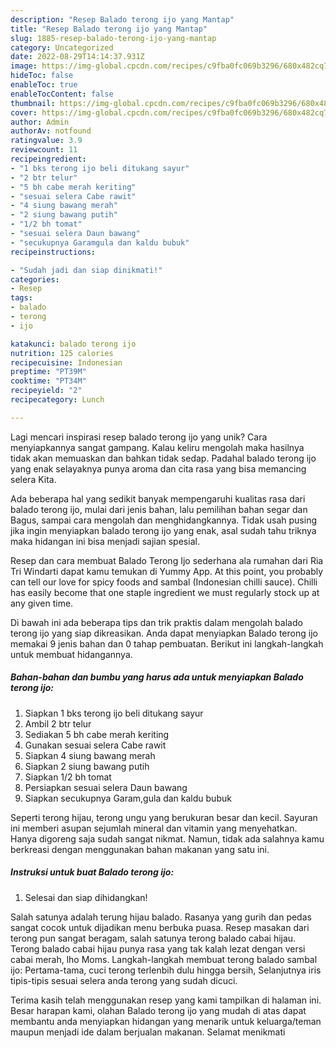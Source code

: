 ```yaml
---
description: "Resep Balado terong ijo yang Mantap"
title: "Resep Balado terong ijo yang Mantap"
slug: 1885-resep-balado-terong-ijo-yang-mantap
category: Uncategorized
date: 2022-08-29T14:14:37.931Z
image: https://img-global.cpcdn.com/recipes/c9fba0fc069b3296/680x482cq70/balado-terong-ijo-foto-resep-utama.jpg
hideToc: false
enableToc: true
enableTocContent: false
thumbnail: https://img-global.cpcdn.com/recipes/c9fba0fc069b3296/680x482cq70/balado-terong-ijo-foto-resep-utama.jpg
cover: https://img-global.cpcdn.com/recipes/c9fba0fc069b3296/680x482cq70/balado-terong-ijo-foto-resep-utama.jpg
author: Admin
authorAv: notfound
ratingvalue: 3.9
reviewcount: 11
recipeingredient:
- "1 bks terong ijo beli ditukang sayur"
- "2 btr telur"
- "5 bh cabe merah keriting"
- "sesuai selera Cabe rawit"
- "4 siung bawang merah"
- "2 siung bawang putih"
- "1/2 bh tomat"
- "sesuai selera Daun bawang"
- "secukupnya Garamgula dan kaldu bubuk"
recipeinstructions:

- "Sudah jadi dan siap dinikmati!"
categories:
- Resep
tags:
- balado
- terong
- ijo

katakunci: balado terong ijo 
nutrition: 125 calories
recipecuisine: Indonesian
preptime: "PT39M"
cooktime: "PT34M"
recipeyield: "2"
recipecategory: Lunch

---
```





Lagi mencari inspirasi resep balado terong ijo yang unik? Cara menyiapkannya sangat gampang. Kalau keliru mengolah maka hasilnya tidak akan memuaskan dan bahkan tidak sedap. Padahal balado terong ijo yang enak selayaknya punya aroma dan cita rasa yang bisa memancing selera Kita.





Ada beberapa hal yang sedikit banyak mempengaruhi kualitas rasa dari balado terong ijo, mulai dari jenis bahan, lalu pemilihan bahan segar dan Bagus, sampai cara mengolah dan menghidangkannya. Tidak usah pusing jika ingin menyiapkan balado terong ijo yang enak,      asal sudah tahu triknya maka hidangan ini bisa menjadi sajian spesial.














Resep dan cara membuat Balado Terong Ijo sederhana ala rumahan dari Ria Tri Windarti dapat kamu temukan di Yummy App. At this point, you probably can tell our love for spicy foods and sambal (Indonesian chilli sauce). Chilli has easily become that one staple ingredient we must regularly stock up at any given time.






Di bawah ini ada beberapa tips dan trik praktis dalam mengolah balado terong ijo yang siap dikreasikan. Anda dapat menyiapkan Balado terong ijo memakai 9 jenis bahan dan 0 tahap pembuatan. Berikut ini langkah-langkah untuk membuat hidangannya.

<!--inarticleads1-->

##### Bahan-bahan dan bumbu yang harus ada untuk menyiapkan Balado terong ijo:

1. Siapkan 1 bks terong ijo beli ditukang sayur
1. Ambil 2 btr telur
1. Sediakan 5 bh cabe merah keriting
1. Gunakan sesuai selera Cabe rawit
1. Siapkan 4 siung bawang merah
1. Siapkan 2 siung bawang putih
1. Siapkan 1/2 bh tomat
1. Persiapkan sesuai selera Daun bawang
1. Siapkan secukupnya Garam,gula dan kaldu bubuk


Seperti terong hijau, terong ungu yang berukuran besar dan kecil. Sayuran ini memberi asupan sejumlah mineral dan vitamin yang menyehatkan. Hanya digoreng saja sudah sangat nikmat. Namun, tidak ada salahnya kamu berkreasi dengan menggunakan bahan makanan yang satu ini. 

<!--inarticleads2-->

##### Instruksi untuk buat Balado terong ijo:


1. Selesai dan siap dihidangkan!

Salah satunya adalah terung hijau balado. Rasanya yang gurih dan pedas sangat cocok untuk dijadikan menu berbuka puasa. Resep masakan dari terong pun sangat beragam, salah satunya terong balado cabai hijau. Terong balado cabai hijau punya rasa yang tak kalah lezat dengan versi cabai merah, lho Moms. Langkah-langkah membuat terong balado sambal ijo: Pertama-tama, cuci terong terlenbih dulu hingga bersih, Selanjutnya iris tipis-tipis sesuai selera anda terong yang sudah dicuci. 

Terima kasih telah menggunakan resep yang kami tampilkan di halaman ini. Besar harapan kami, olahan Balado terong ijo yang mudah di atas dapat membantu anda menyiapkan hidangan yang menarik untuk keluarga/teman maupun menjadi ide dalam berjualan makanan. Selamat menikmati
